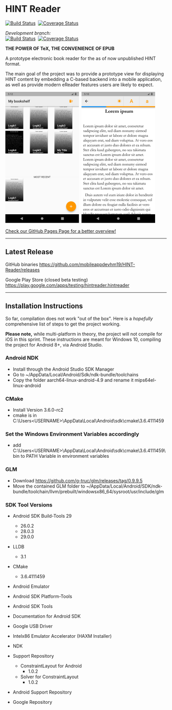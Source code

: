 # HINT Reader

[![Build Status](https://travis-ci.org/mobileappdevhm19/HINT-Reader.svg?branch=master)](https://travis-ci.org/mobileappdevhm19/HINT-Reader)&nbsp;
[![Coverage Status](https://coveralls.io/repos/github/mobileappdevhm19/HINT-Reader/badge.svg?branch=master)](https://coveralls.io/github/mobileappdevhm19/HINT-Reader?branch=master)

_Development branch:_<br>
[![Build Status](https://travis-ci.org/mobileappdevhm19/HINT-Reader.svg?branch=develop)](https://travis-ci.org/mobileappdevhm19/HINT-Reader)&nbsp;
[![Coverage Status](https://coveralls.io/repos/github/mobileappdevhm19/HINT-Reader/badge.svg?branch=develop)](https://coveralls.io/github/mobileappdevhm19/HINT-Reader?branch=develop)

**THE POWER OF TeX, THE CONVENIENCE OF EPUB**

A prototype electronic book reader for the as of now unpublished HINT format.

The main goal of the project was to provide a prototype view for displaying HINT content by embedding a C-based backend into a mobile application, as well as provide modern eReader features users are likely to expect.

![Bookshelf View](https://raw.githubusercontent.com/mobileappdevhm19/HINT-Reader/gh-pages/wiki/screenshots_secondrelease/bookshelfview_newbook.png)&nbsp;
![Book View](https://raw.githubusercontent.com/mobileappdevhm19/HINT-Reader/gh-pages/wiki/screenshots_secondrelease/light_normal.png)

[Check our GitHub Pages Page for a better overview!](https://mobileappdevhm19.github.io/HINT-Reader/)
***

## Latest Release

GitHub binaries
https://github.com/mobileappdevhm19/HINT-Reader/releases

Google Play Store (closed beta testing)
https://play.google.com/apps/testing/hintreader.hintreader

***

## Installation Instructions

So far, compilation does not work "out of the box".
Here is a *hopefully* comprehensive list of steps to get the project working.

**Please note,** while multi-platform in theory, the project will not compile for iOS in this sprint.
These instructions are meant for Windows 10, compiling the project for Android 8+, via Android Studio.

### Android NDK

* Install through the Android Studio SDK Manager
* Go to ~/AppData/Local/Android/Sdk/ndk-bundle/toolchains
* Copy the folder aarch64-linux-android-4.9 and rename it mips64el-linux-android

### CMake

* Install Version 3.6.0-rc2
* cmake is in C:\Users\<USERNAME>\AppData\Local\Android\sdk\cmake\3.6.4111459


### Set the Windows Environment Variables accordingly
* add C:\Users\<USERNAME>\AppData\Local\Android\sdk\cmake\3.6.4111459\bin to PATH Variable in environment variables

### GLM
* Download https://github.com/g-truc/glm/releases/tag/0.9.9.5
* Move the contained GLM folder to ~/AppData/Local/Android/SDK/ndk-bundle/toolchain/llvm/prebuilt/windowsx86_64/sysroot/usr/include/glm

### SDK Tool Versions

* Android SDK Build-Tools 29
  * 26.0.2
  * 28.0.3
  * 29.0.0
  
* LLDB
  * 3.1
  
* CMake
  * 3.6.4111459

* Android Emulator
* Android SDK Platform-Tools
* Android SDK Tools
* Documentation for Android SDK
* Google USB Driver
* Intelx86 Emulator Accelerator (HAXM Installer)
* NDK

* Support Repository
  * ConstraintLayout for Android
    * 1.0.2
  * Solver for ConstraintLayout
    * 1.0.2

* Android Support Repository
* Google Repository
